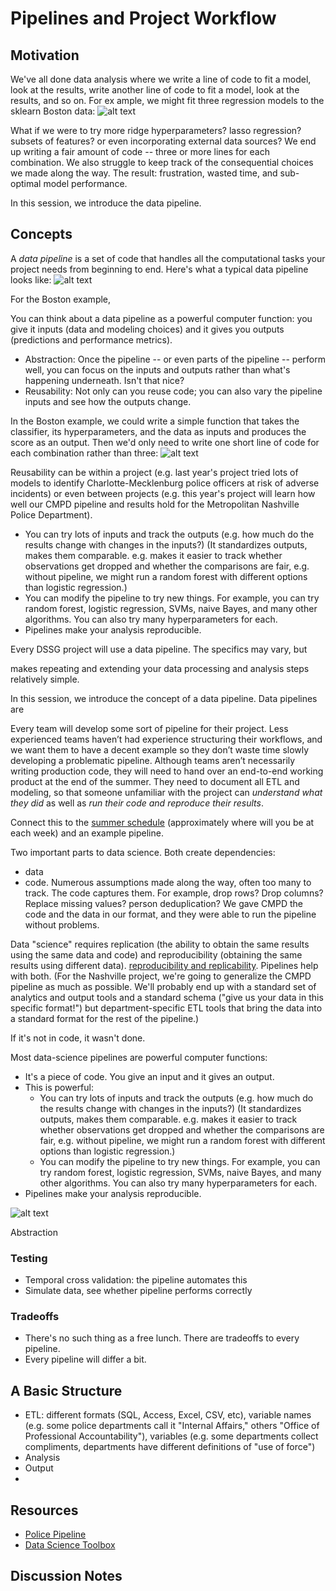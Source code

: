 # Pipelines and Project Workflow

## Motivation

We've all done data analysis where we write a line of code to fit a model, look at the results, write another line of code to fit a model, look at the results, and so on. For ex    ample, we might fit three regression models to the sklearn Boston data:
![alt text](https://github.com/dssg/hitchhikers-guide/blob/master/dssg-knowledge/pipelines/no_pipeline_analysis.png "Pipeline-less Analysis")

What if we were to try more ridge hyperparameters? lasso regression? subsets of features? or even incorporating external data sources? We end up writing a fair amount of code -- three or more lines for each combination. We also struggle to keep track of the consequential choices we made along the way. The result: frustration, wasted time, and sub-optimal model performance.

In this session, we introduce the data pipeline.


## Concepts

A *data pipeline* is a set of code that handles all the computational tasks your project needs from beginning to end. Here's what a typical data pipeline looks like:
![alt text](https://www.lucidchart.com/publicSegments/view/c3e9a1ba-2d26-4407-8b8e-d3cbf88ad68f/image.png "Pipeline Diagram")

For the Boston example, 


You can think about a data pipeline as a powerful computer function: you give it inputs (data and modeling choices) and it gives you outputs (predictions and performance metrics). 


* Abstraction: Once the pipeline -- or even parts of the pipeline -- perform well, you can focus on the inputs and outputs rather than what's happening underneath. Isn't that nice?
* Reusability: Not only can you reuse code; you can also vary the pipeline inputs and see how the outputs change. 

In the Boston example, we could write a simple function that takes the classifier, its hyperparameters, and the data as inputs and produces the score as an output. Then we'd only need to write one short line of code for each combination rather than three:
![alt text](https://github.com/dssg/hitchhikers-guide/blob/master/dssg-knowledge/pipelines/fit_and_score_function.png "Pipeline Analysis")

Reusability can be within a project (e.g. last year's project tried lots of models to identify Charlotte-Mecklenburg police officers at risk of adverse incidents) or even between projects (e.g. this year's project will learn how well our CMPD pipeline and results hold for the Metropolitan Nashville Police Department). 


* You can try lots of inputs and track the outputs (e.g. how much do the results change with changes in the inputs?) (It standardizes outputs, makes them comparable. e.g. makes it easier to track whether observations get dropped and whether the comparisons are fair, e.g. without pipeline, we might run a random forest with different options than logistic regression.)
* You can modify the pipeline to try new things. For example, you can try random forest, logistic regression, SVMs, naive Bayes, and many other algorithms. You can also try many hyperparameters for each.
* Pipelines make your analysis reproducible.
 





 

Every DSSG project will use a data pipeline. The specifics may vary, but  

 

 makes repeating and extending your data processing and analysis steps relatively simple.

In this session, we introduce the concept of a data pipeline. Data pipelines are 

 
Every team will develop some sort of pipeline for their project. Less experienced teams haven’t had experience structuring their workflows, and we want them to have a decent example so they don’t waste time slowly developing a problematic pipeline. Although teams aren’t necessarily writing production code, they will need to hand over an end-to-end working product at the end of the summer. They need to document all ETL and modeling, so that someone unfamiliar with the project can *understand what they did* as well as *run their code and reproduce their results*. 



Connect this to the [summer schedule](https://drive.google.com/file/d/0B785LvQJaoZMNktzekNrT1VhY2s/view) (approximately where will you be at each week) and an example pipeline.

Two important parts to data science. Both create dependencies:
* data
* code. Numerous assumptions made along the way, often too many to track. The code captures them. For example, drop rows? Drop columns? Replace missing values? person deduplication?
We gave CMPD the code and the data in our format, and they were able to run the pipeline without problems.


Data "science" requires replication (the ability to obtain the same results using the same data and code) and reproducibility (obtaining the same results using different data). [reproducibility and replicability](http://cogprints.org/7691/7/ICMLws09.pdf). Pipelines help with both. (For the Nashville project, we're going to generalize the CMPD pipeline as much as possible. We'll probably end up with a standard set of analytics and output tools and a standard schema ("give us your data in this specific format!") but department-specific ETL tools that bring the data into a standard format for the rest of the pipeline.)


If it's not in code, it wasn't done.

Most data-science pipelines are powerful computer functions:
* It's a piece of code. You give an input and it gives an output.
* This is powerful: 
  * You can try lots of inputs and track the outputs (e.g. how much do the results change with changes in the inputs?) (It standardizes outputs, makes them comparable. e.g. makes it easier to track whether observations get dropped and whether the comparisons are fair, e.g. without pipeline, we might run a random forest with different options than logistic regression.)
  * You can modify the pipeline to try new things. For example, you can try random forest, logistic regression, SVMs, naive Bayes, and many other algorithms. You can also try many hyperparameters for each.
* Pipelines make your analysis reproducible.


![alt text](https://www.lucidchart.com/publicSegments/view/c3e9a1ba-2d26-4407-8b8e-d3cbf88ad68f/image.png "Pipeline Diagram")


Abstraction 



### Testing
* Temporal cross validation: the pipeline automates this
* Simulate data, see whether pipeline performs correctly 



### Tradeoffs
* There's no such thing as a free lunch. There are tradeoffs to every pipeline.
* Every pipeline will differ a bit. 



## A Basic Structure
* ETL: different formats (SQL, Access, Excel, CSV, etc), variable names (e.g. some police departments call it "Internal Affairs," others "Office of Professional Accountability"), variables (e.g. some departments collect compliments, departments have different definitions of "use of force")
* Analysis
* Output
*   



## Resources
* [Police Pipeline](https://github.com/dssg/police-eis)
* [Data Science Toolbox](http://datasciencetoolbox.org/)



## Discussion Notes

